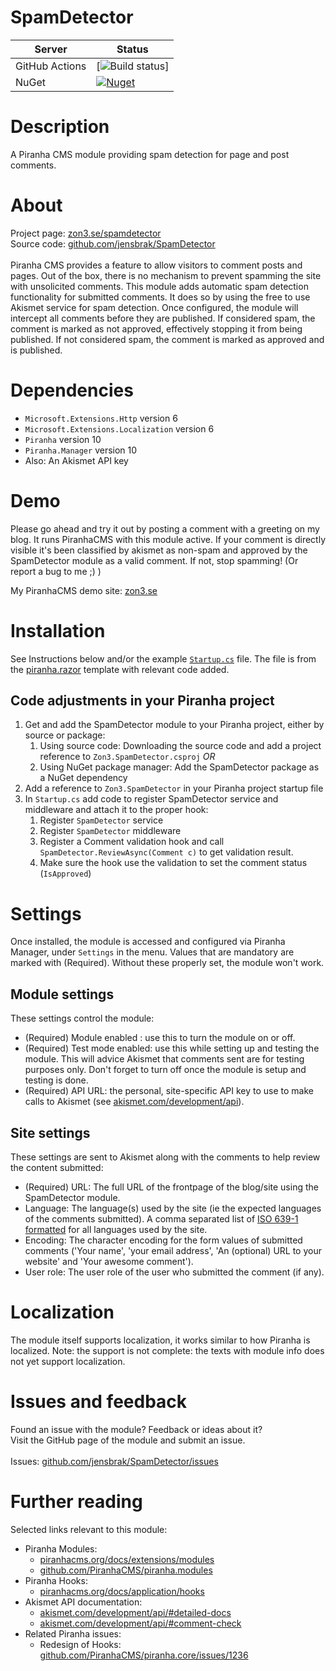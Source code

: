# SpamDetector
| Server | Status |
| ------ | ------ |
| GitHub Actions | [![Build status](https://github.com/jensbrak/SpamDetector/actions/workflows/dotnet.yml/badge.svg)] |
| NuGet | [![Nuget](https://img.shields.io/nuget/v/Zon3.SpamDetector)](https://www.nuget.org/packages/Zon3.SpamDetector) |

# Description
A Piranha CMS module providing spam detection for page and post comments.

# About
Project page: [zon3.se/spamdetector](https://zon3.se/spamdetector)<br>
Source code: [github.com/jensbrak/SpamDetector](https://github.com/jensbrak/SpamDetector)<br>
<br>
Piranha CMS provides a feature to allow visitors to comment posts and pages. 
Out of the box, there is no mechanism to prevent spamming the site with unsolicited comments.
This module adds automatic spam detection functionality for submitted comments. 
It does so by using the free to use Akismet service for spam detection.
Once configured, the module will intercept all comments before they are published. 
If considered spam, the comment is marked as not approved, effectively stopping it from being published.
If not considered spam, the comment is marked as approved and is published.

# Dependencies
* `Microsoft.Extensions.Http` version 6
* `Microsoft.Extensions.Localization` version 6
* `Piranha` version 10
* `Piranha.Manager` version 10
* Also: An Akismet API key

# Demo
Please go ahead and try it out by posting a comment with a greeting on my blog. It runs PiranhaCMS with this module active. If your comment is directly visible it's been classified by akismet as non-spam and approved by the SpamDetector module as a valid comment. If not, stop spamming! (Or report a bug to me ;) )

My PiranhaCMS demo site: [zon3.se](https://zon3.se)

# Installation
See Instructions below and/or the example [`Startup.cs`](Examples/Startup.cs) file. The file is from the [piranha.razor](https://piranhacms.org/docs/master/basics/project-templates) template with relevant code added.

## Code adjustments in your Piranha project
1. Get and add the SpamDetector module to your Piranha project, either by source or package:
	1. Using source code: Downloading the source code and add a project reference to `Zon3.SpamDetector.csproj` _OR_
	1. Using NuGet package manager: Add the SpamDetector package as a NuGet dependency  
1. Add a reference to `Zon3.SpamDetector` in your Piranha project startup file
1. In `Startup.cs` add code to register SpamDetector service and middleware and attach it to the proper hook: 
    1. Register `SpamDetector` service 
	1. Register `SpamDetector` middleware
    1. Register a Comment validation hook and call `SpamDetector.ReviewAsync(Comment c)` to get validation result.
	1. Make sure the hook use the validation to set the comment status (`IsApproved`)

# Settings
Once installed, the module is accessed and configured via Piranha Manager, under `Settings` in the menu.
Values that are mandatory are marked with (Required). Without these properly set, the module won't work.

## Module settings
These settings control the module:

* (Required) Module enabled : use this to turn the module on or off.
* (Required) Test mode enabled: use this while setting up and testing the module. This will advice Akismet that comments sent are for testing purposes only. Don't forget to turn off once the module is setup and testing is done.
* (Required) API URL: the personal, site-specific API key to use to make calls to Akismet (see [akismet.com/development/api](https://akismet.com/development/api)).

## Site settings
These settings are sent to Akismet along with the comments to help review the content submitted:

* (Required) URL: The full URL of the frontpage of the blog/site using the SpamDetector module. 
* Language: The language(s) used by the site (ie the expected languages of the comments submitted). A comma separated list of  [ISO 639-1 formatted](https://en.wikipedia.org/wiki/List_of_ISO_639-1_codes) for all languages used by the site.
* Encoding: The character encoding for the form values of submitted comments ('Your name', 'your email address', 'An (optional) URL to your website' and 'Your awesome comment').
* User role: The user role of the user who submitted the comment (if any).

# Localization
The module itself supports localization, it works similar to how Piranha is localized. 
Note: the support is not complete: the texts with module info does not yet support localization.

# Issues and feedback
Found an issue with the module? Feedback or ideas about it?<br> 
Visit the GitHub page of the module and submit an issue.<br>
<br>
Issues: [github.com/jensbrak/SpamDetector/issues](https://github.com/jensbrak/SpamDetector/issues)

# Further reading
Selected links relevant to this module:

* Piranha Modules: 
	* [piranhacms.org/docs/extensions/modules](https://piranhacms.org/docs/extensions/modules)
	* [github.com/PiranhaCMS/piranha.modules](https://github.com/PiranhaCMS/piranha.modules)
* Piranha Hooks: 
	* [piranhacms.org/docs/application/hooks](https://piranhacms.org/docs/application/hooks)
* Akismet API documentation:
    * [akismet.com/development/api/#detailed-docs](https://akismet.com/development/api/#detailed-docs)
    * [akismet.com/development/api/#comment-check](https://akismet.com/development/api/#comment-check)
* Related Piranha issues:
    * Redesign of Hooks: [github.com/PiranhaCMS/piranha.core/issues/1236](https://github.com/PiranhaCMS/piranha.core/issues/1236)


